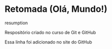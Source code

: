 # Retomada (Olá, Mundo!)
 resumption

Respositório criado no curso de Git e GitHub

Essa linha foi adicionado no site do GitHub
